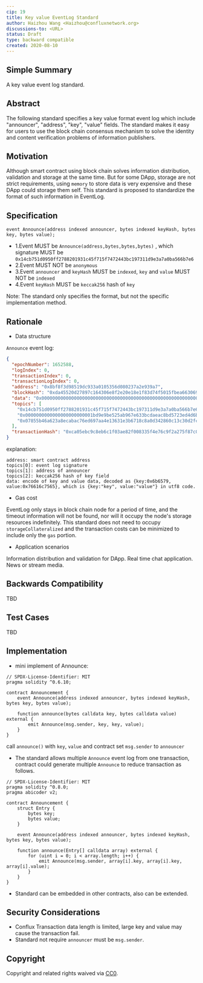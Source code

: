 ```yaml
---
cip: 19
title: Key value EventLog Standard
author: Haizhou Wang <Haizhou@confluxnetwork.org>
discussions-to: <URL>
status: Draft
type: backward compatible
created: 2020-08-10
---
```


<!--You can leave these HTML comments in your merged CIP and delete the visible duplicate text guides, they will not appear and may be helpful to refer to if you edit it again. This is the suggested template for new CIPs. Note that a CIP number will be assigned by an editor. When opening a pull request to submit your CIP, please use an abbreviated title in the filename, `CIP-draft_title_abbrev.md`. The title should be 44 characters or less.-->

## Simple Summary
<!--"If you can't explain it simply, you don't understand it well enough." Provide a simplified and layman-accessible explanation of the CIP.-->

A key value event log standard.

## Abstract
<!--A short (~200 word) description of the technical issue being addressed.-->

The following standard specifies a key value format event log which include "announcer", "address", "key", "value" fields.
The standard makes it easy for users to use the block chain consensus mechanism to solve the identity and content verification problems of information publishers.

## Motivation
<!--The motivation is critical for CIPs that want to change the Conflux protocol. It should clearly explain why the existing protocol specification is inadequate to address the problem that the CIP solves. CIP submissions without sufficient motivation may be rejected outright.-->

Although smart contract using block chain solves information distribution, validation and storage at the same time.
But for some DApp, storage are not strict requirements, using `memory` to store data is very expensive and these DApp could storage them self.
This standard is proposed to standardize the format of such information in EventLog.

## Specification
<!--The technical specification should describe the syntax and semantics of any new feature. The specification should be detailed enough to allow competing, interoperable implementations for any of the current Conflux platforms ([conflux-rust](https://github.com/Conflux-Chain/conflux-rust)).-->

```solidity
event Announce(address indexed announcer, bytes indexed keyHash, bytes key, bytes value);
```

- 1.Event MUST be `Announce(address,bytes,bytes,bytes)` , which signature MUST be `0x14cb751d0950ff2788201931c45f715f7472443bc197311d9e3a7a0ba566b7e6`
- 2.Event MUST NOT be `anonymous`
- 3.Event `announcer` and `keyHash` MUST be `indexed`, `key` and `value` MUST NOT be `indexed`
- 4.Event `keyHash` MUST be `keccak256` hash of `key`

Note: The standard only specifies the format, but not the specific implementation method.

## Rationale
<!--The rationale fleshes out the specification by describing what motivated the design and why particular design decisions were made. It should describe alternate designs that were considered and related work, e.g. how the feature is supported in other languages. The rationale may also provide evidence of consensus within the community, and should discuss important objections or concerns raised during discussion.-->

* Data structure

`Announce` event log:

```json
{
  "epochNumber": 1652588,
  "logIndex": 0,
  "transactionIndex": 0,
  "transactionLogIndex": 0,
  "address": "0x8bf8f3d98519dc933a0105356d080237a2e939a7",
  "blockHash": "0xda45520d27897c164306e8f2e20e18e1f83d74f5015fbea663069767da65af71",
  "data": "0x0000000000000000000000000000000000000000000000000000000000000040000000000000000000000000000000000000000000000000000000000000008000000000000000000000000000000000000000000000000000000000000000036b65790000000000000000000000000000000000000000000000000000000000000000000000000000000000000000000000000000000000000000000000000576616c7565000000000000000000000000000000000000000000000000000000",
  "topics": [
    "0x14cb751d0950ff2788201931c45f715f7472443bc197311d9e3a7a0ba566b7e6",
    "0x0000000000000000000000001bd9e9be525ab967e633bcdaeac8bd5723ed4d6b",
    "0x07855b46a623a8ecabac76ed697aa4e13631e3b6718c8a0d342860c13c30d2fc"
  ],
  "transactionHash": "0xca05ebc9c8eb6c1f03ae82f008335f4e76c9f2a275f87c08defd448167790c8a"
}
``` 

explanation:

```
address: smart contract address
topics[0]: event log signature
topics[1]: address of announcer
topics[2]: keccak256 hash of key field
data: encode of key and value data, decoded as {key:0x6b6579, value:0x76616c7565}, which is {key:"key", value:"value"} in utf8 code.
```

* Gas cost

EventLog only stays in block chain node for a period of time, and the timeout information will not be found, nor will it occupy the node's storage resources indefinitely.
This standard does not need to occupy `storageCollateralized` and the transaction costs can be minimized to include only the `gas` portion.

* Application scenarios

Information distribution and validation for DApp.
Real time chat application.
News or stream media.

## Backwards Compatibility
<!--All CIPs that introduce backwards incompatibilities must include a section describing these incompatibilities and their severity. The CIP must explain how the author proposes to deal with these incompatibilities. CIP submissions without a sufficient backwards compatibility treatise may be rejected outright.-->
TBD

## Test Cases
<!--Test cases for an implementation are mandatory for CIPs that are affecting consensus changes. Other CIPs can choose to include links to test cases if applicable.-->
TBD

## Implementation
<!--The implementations must be completed before any CIP is given status "Final", but it need not be completed before the CIP is accepted. While there is merit to the approach of reaching consensus on the specification and rationale before writing code, the principle of "rough consensus and running code" is still useful when it comes to resolving many discussions of API details.-->

* mini implement of Announce:

```solidity
// SPDX-License-Identifier: MIT
pragma solidity ^0.6.10;

contract Announcement {
    event Announce(address indexed announcer, bytes indexed keyHash, bytes key, bytes value);

    function announce(bytes calldata key, bytes calldata value) external {
        emit Announce(msg.sender, key, key, value);
    }
}
```

call `announce()` with `key`, `value` and contract set `msg.sender` to `announcer`

* The standard allows multiple `Announce` event log from one transaction, contract could generate multiple `Announce` to reduce transaction as follows.

```solidity
// SPDX-License-Identifier: MIT
pragma solidity ^0.8.0;
pragma abicoder v2;

contract Announcement {
    struct Entry {
        bytes key;
        bytes value;
    }

    event Announce(address indexed announcer, bytes indexed keyHash, bytes key, bytes value);

    function announce(Entry[] calldata array) external {
        for (uint i = 0; i < array.length; i++) {
            emit Announce(msg.sender, array[i].key, array[i].key, array[i].value);
        }
    }
}
```

* Standard can be embedded in other contracts, also can be extended.

## Security Considerations
<!--All CIPs must contain a section that discusses the security implications/considerations relevant to the proposed change. Include information that might be important for security discussions, surfaces risks and can be used throughout the life cycle of the proposal. E.g. include security-relevant design decisions, concerns, important discussions, implementation-specific guidance and pitfalls, an outline of threats and risks and how they are being addressed. CIP submissions missing the "Security Considerations" section will be rejected. a CIP cannot proceed to status "Final" without a Security Considerations discussion deemed sufficient by the reviewers.-->

* Conflux Transaction data length is limited, large key and value may cause the transaction fail.
* Standard not require `announcer` must be `msg.sender`.

## Copyright
Copyright and related rights waived via [CC0](https://creativecommons.org/publicdomain/zero/1.0/).
